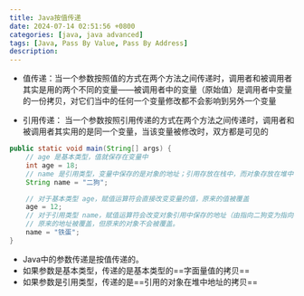 ```yaml
---
title: Java按值传递
date: 2024-07-14 02:51:56 +0800
categories: [java, java advanced]
tags: [Java, Pass By Value, Pass By Address]
description: 
---
```

- 值传递：当一个参数按照值的方式在两个方法之间传递时，调用者和被调用者其实是用的两个不同的变量——被调用者中的变量（原始值）是调用者中变量的一份拷贝，对它们当中的任何一个变量修改都不会影响到另外一个变量

- 引用传递： 当一个参数按照引用传递的方式在两个方法之间传递时，调用者和被调用者其实用的是同一个变量，当该变量被修改时，双方都是可见的

```java
public static void main(String[] args) {
    // age 是基本类型，值就保存在变量中
    int age = 18;
    // name 是引用类型，变量中保存的是对象的地址；引用存放在栈中，而对象存放在堆中
    String name = "二狗";

    // 对于基本类型 age，赋值运算符会直接改变变量的值，原来的值被覆盖
    age = 12;
    // 对于引用类型 name，赋值运算符会改变对象引用中保存的地址（由指向二狗变为指向铁蛋）
    // 原来的地址被覆盖，但原来的对象不会被覆盖。
    name = "铁蛋";
}
```

- Java中的参数传递是按值传递的。
- 如果参数是基本类型，传递的是基本类型的==字面量值的拷贝==
- 如果参数是引用类型，传递的是==引用的对象在堆中地址的拷贝==
